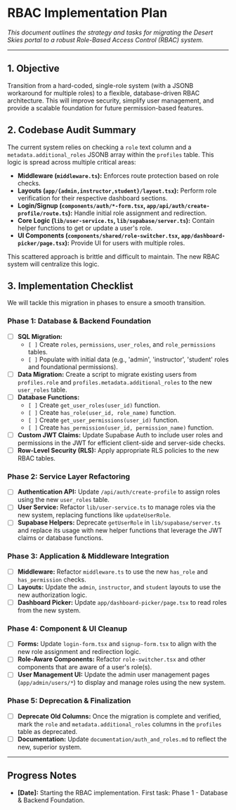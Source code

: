 # RBAC Implementation Plan

_This document outlines the strategy and tasks for migrating the Desert Skies portal to a robust Role-Based Access Control (RBAC) system._

---

## **1. Objective**

Transition from a hard-coded, single-role system (with a JSONB workaround for multiple roles) to a flexible, database-driven RBAC architecture. This will improve security, simplify user management, and provide a scalable foundation for future permission-based features.

## **2. Codebase Audit Summary**

The current system relies on checking a `role` text column and a `metadata.additional_roles` JSONB array within the `profiles` table. This logic is spread across multiple critical areas:

- **Middleware (`middleware.ts`):** Enforces route protection based on role checks.
- **Layouts (`app/{admin,instructor,student}/layout.tsx`):** Perform role verification for their respective dashboard sections.
- **Login/Signup (`components/auth/*-form.tsx`, `app/api/auth/create-profile/route.ts`):** Handle initial role assignment and redirection.
- **Core Logic (`lib/user-service.ts`, `lib/supabase/server.ts`):** Contain helper functions to get or update a user's role.
- **UI Components (`components/shared/role-switcher.tsx`, `app/dashboard-picker/page.tsx`):** Provide UI for users with multiple roles.

This scattered approach is brittle and difficult to maintain. The new RBAC system will centralize this logic.

## **3. Implementation Checklist**

We will tackle this migration in phases to ensure a smooth transition.

### **Phase 1: Database & Backend Foundation**
- [ ] **SQL Migration:**
  - `[ ]` Create `roles`, `permissions`, `user_roles`, and `role_permissions` tables.
  - `[ ]` Populate with initial data (e.g., 'admin', 'instructor', 'student' roles and foundational permissions).
- [ ] **Data Migration:** Create a script to migrate existing users from `profiles.role` and `profiles.metadata.additional_roles` to the new `user_roles` table.
- [ ] **Database Functions:**
  - `[ ]` Create `get_user_roles(user_id)` function.
  - `[ ]` Create `has_role(user_id, role_name)` function.
  - `[ ]` Create `get_user_permissions(user_id)` function.
  - `[ ]` Create `has_permission(user_id, permission_name)` function.
- [ ] **Custom JWT Claims:** Update Supabase Auth to include user roles and permissions in the JWT for efficient client-side and server-side checks.
- [ ] **Row-Level Security (RLS):** Apply appropriate RLS policies to the new RBAC tables.

### **Phase 2: Service Layer Refactoring**
- [ ] **Authentication API:** Update `/api/auth/create-profile` to assign roles using the new `user_roles` table.
- [ ] **User Service:** Refactor `lib/user-service.ts` to manage roles via the new system, replacing functions like `updateUserRole`.
- [ ] **Supabase Helpers:** Deprecate `getUserRole` in `lib/supabase/server.ts` and replace its usage with new helper functions that leverage the JWT claims or database functions.

### **Phase 3: Application & Middleware Integration**
- [ ] **Middleware:** Refactor `middleware.ts` to use the new `has_role` and `has_permission` checks.
- [ ] **Layouts:** Update the `admin`, `instructor`, and `student` layouts to use the new authorization logic.
- [ ] **Dashboard Picker:** Update `app/dashboard-picker/page.tsx` to read roles from the new system.

### **Phase 4: Component & UI Cleanup**
- [ ] **Forms:** Update `login-form.tsx` and `signup-form.tsx` to align with the new role assignment and redirection logic.
- [ ] **Role-Aware Components:** Refactor `role-switcher.tsx` and other components that are aware of a user's role(s).
- [ ] **User Management UI:** Update the admin user management pages (`app/admin/users/*`) to display and manage roles using the new system.

### **Phase 5: Deprecation & Finalization**
- [ ] **Deprecate Old Columns:** Once the migration is complete and verified, mark the `role` and `metadata.additional_roles` columns in the `profiles` table as deprecated.
- [ ] **Documentation:** Update `documentation/auth_and_roles.md` to reflect the new, superior system.

---

## **Progress Notes**
- **[Date]:** Starting the RBAC implementation. First task: Phase 1 - Database & Backend Foundation. 